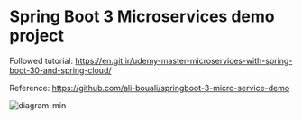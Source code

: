 # Spring Boot 3  Microservices demo project
Followed tutorial:
https://en.git.ir/udemy-master-microservices-with-spring-boot-30-and-spring-cloud/

Reference: https://github.com/ali-bouali/springboot-3-micro-service-demo


![diagram-min](https://github.com/gayashan4lk/springboot-microservices-demo/assets/5802287/9167f457-1805-4c5c-9251-7134d41c2267)
